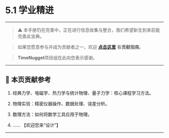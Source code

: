 # 5.1 学业精进

---

> ⚠️ 本手册仍在完善中，正在进行信息收集与整合，我们希望新生到来前能完善此宝典。  

> 如果您愿意参与并成为贡献者之一，欢迎 **[点击这里](/CONTRIBUTING.md)** 看**贡献指南**。

> **TimeNugget**项目组在此向您表示感谢。

---

## 📌 本页贡献参考

1. 经典力学、电磁学、热力学与统计物理、量子力学：核心课程学习方法。

2. 物理实验：精密仪器操作、数据处理、误差分析。

3. 数理方法：如何将数学工具应用于物理。

4. ……  【欢迎您来“设计”】

---
